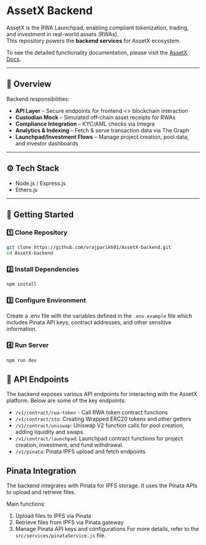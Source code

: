 
# AssetX Backend

AssetX is the RWA Launchpad, enabling compliant tokenization, trading, and investment in real-world assets (RWAs).  
This repository powers the **backend services** for AssetX ecosystem.

To see the detailed functionality documentation, please visit the [AssetX Docs](https://docs.google.com/document/d/1p2uinBX4mU_k44AfnWcFjAXly7GI5CZvJKVJ3tusEYo/edit?usp=sharing).

---

## 📌 Overview

Backend responsibilities:
- **API Layer** – Secure endpoints for frontend <> blockchain interaction
- **Custodian Mock** – Simulated off-chain asset receipts for RWAs
- **Compliance Integration** – KYC/AML checks via Integra
- **Analytics & Indexing** – Fetch & serve transaction data via The Graph
- **Launchpad/Investment Flows** – Manage project creation, pool data, and investor dashboards

---

## ⚙️ Tech Stack

- Node.js / Express.js
- Ethers.js

---

## 🚀 Getting Started

### 1️⃣ Clone Repository
```bash
git clone https://github.com/vrajparikh01/AssetX-backend.git
cd AssetX-backend
```

### 2️⃣ Install Dependencies
```bash
npm install
```

### 3️⃣ Configure Environment

Create a .env file with the variables defined in the `.env.example` file which includes Pinata API keys, contract addresses, and other sensitive information.

### 4️⃣ Run Server
```bash
npm run dev
```

## 🧩 API Endpoints
The backend exposes various API endpoints for interacting with the AssetX platform. Below are some of the key endpoints:
- `/v1/contract/rwa-token` - Call RWA token contract functions
- `/v1/contract/sto`: Creating Wrapped ERC20 tokens and other getters
- `/v1/contract/uniswap`: Uniswap V2 function calls for pool creation, adding liquidity and swaps.
- `/v1/contract/launchpad`: Launchpad contract functions for project creation, investment, and fund withdrawal.
- `/v1/pinata`: Pinata IPFS upload and fetch endpoints

## Pinata Integration

The backend integrates with Pinata for IPFS storage. It uses the Pinata APIs to upload and retrieve files. 

Main functions:
1. Upload files to IPFS via Pinata
2. Retrieve files from IPFS via Pinata gateway
3. Manage Pinata API keys and configurations
For more details, refer to the `src/services/pinataService.js` file.